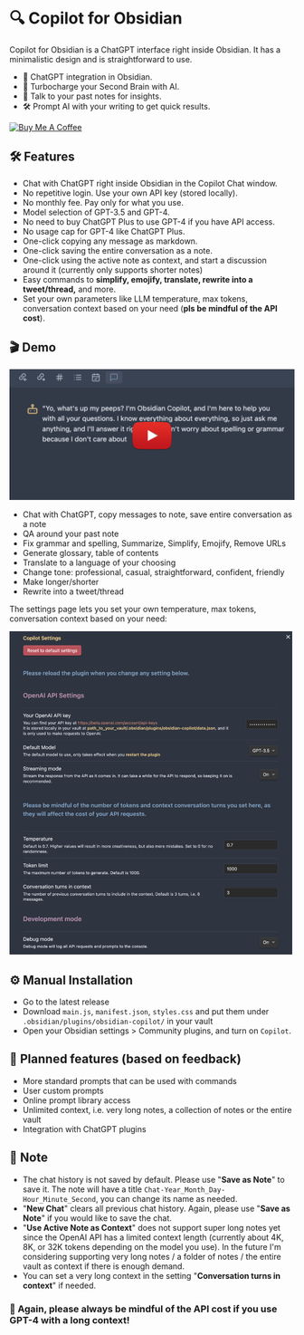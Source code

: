 # 🔍 Copilot for Obsidian

Copilot for Obsidian is a ChatGPT interface right inside Obsidian. It has a minimalistic design and is straightforward to use.

- 💬 ChatGPT integration in Obsidian.
- 🚀 Turbocharge your Second Brain with AI.
- 🧠 Talk to your past notes for insights.
- 🛠️ Prompt AI with your writing to get quick results.

<a href="https://www.buymeacoffee.com/logancyang" target="_blank"><img src="https://cdn.buymeacoffee.com/buttons/v2/default-yellow.png" alt="Buy Me A Coffee" style="height: 40px !important;width: 150px !important;" ></a>

## 🛠️ Features
- Chat with ChatGPT right inside Obsidian in the Copilot Chat window.
- No repetitive login. Use your own API key (stored locally).
- No monthly fee. Pay only for what you use.
- Model selection of GPT-3.5 and GPT-4.
- No need to buy ChatGPT Plus to use GPT-4 if you have API access.
- No usage cap for GPT-4 like ChatGPT Plus.
- One-click copying any message as markdown.
- One-click saving the entire conversation as a note.
- One-click using the active note as context, and start a discussion around it (currently only supports shorter notes)
- Easy commands to **simplify, emojify, translate, rewrite into a tweet/thread,** and more.
- Set your own parameters like LLM temperature, max tokens, conversation context based on your need (**pls be mindful of the API cost**).

## 🎬 Demo

[![Video Thumbnail](./images/thumbnail.png)](https://www.youtube.com/watch?v=jRCDAg2sck8)

- Chat with ChatGPT, copy messages to note, save entire conversation as a note
- QA around your past note
- Fix grammar and spelling, Summarize, Simplify, Emojify, Remove URLs
- Generate glossary, table of contents
- Translate to a language of your choosing
- Change tone: professional, casual, straightforward, confident, friendly
- Make longer/shorter
- Rewrite into a tweet/thread

The settings page lets you set your own temperature, max tokens, conversation context based on your need:

<img src="./images/settings-page.png" alt="Settings" width="500">

## ⚙️ Manual Installation
- Go to the latest release
- Download `main.js`, `manifest.json`, `styles.css` and put them under `.obsidian/plugins/obsidian-copilot/` in your vault
- Open your Obsidian settings > Community plugins, and turn on `Copilot`.

## 📝 Planned features (based on feedback)
- More standard prompts that can be used with commands
- User custom prompts
- Online prompt library access
- Unlimited context, i.e. very long notes, a collection of notes or the entire vault
- Integration with ChatGPT plugins

## 🔔 Note
- The chat history is not saved by default. Please use "**Save as Note**" to save it. The note will have a title `Chat-Year_Month_Day-Hour_Minute_Second`, you can change its name as needed.
- "**New Chat**" clears all previous chat history. Again, please use "**Save as Note**" if you would like to save the chat.
- "**Use Active Note as Context**" does not support super long notes yet since the OpenAI API has a limited context length (currently about 4K, 8K, or 32K tokens depending on the model you use). In the future I'm considering supporting very long notes / a folder of notes / the entire vault as context if there is enough demand.
- You can set a very long context in the setting "**Conversation turns in context**" if needed.

### 📣 Again, please always be mindful of the API cost if you use GPT-4 with a long context!
